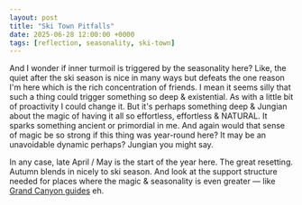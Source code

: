 ```yaml
---
layout: post
title: "Ski Town Pitfalls"
date: 2025-06-28 12:00:00 +0000
tags: [reflection, seasonality, ski-town]
---
```


And I wonder if inner turmoil is triggered by the seasonality here? Like, the quiet after the ski season is nice in many ways but defeats the one reason I'm here which is the rich concentration of friends. I mean it seems silly that such a thing could trigger something so deep & existential. As with a little bit of proactivity I could change it. But it's perhaps something deep & Jungian about the magic of having it all so effortless, effortless & NATURAL. It sparks something ancient or primordial in me. And again would that sense of magic be so strong if this thing was year-round here? It may be an unavoidable dynamic perhaps? Jungian you might say.

In any case, late April / May is the start of the year here. The great resetting. Autumn blends in nicely to ski season. And look at the support structure needed for places where the magic & seasonality is even greater — like [Grand Canyon guides](https://www.whalefoundation.org) eh.
